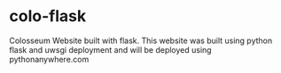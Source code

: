 # colo-flask
Colosseum Website built with flask.
This website was built using python flask and uwsgi deployment and will be deployed using pythonanywhere.com
